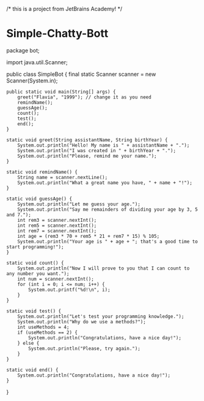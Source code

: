 /* this is a project from JetBrains Academy!
*/
# Simple-Chatty-Bott
package bot;

import java.util.Scanner;

public class SimpleBot {
    final static Scanner scanner = new Scanner(System.in);

    public static void main(String[] args) {
        greet("Flavia", "1999"); // change it as you need
        remindName();
        guessAge();
        count();
        test();
        end();
    }

    static void greet(String assistantName, String birthYear) {
        System.out.println("Hello! My name is " + assistantName + ".");
        System.out.println("I was created in " + birthYear + ".");
        System.out.println("Please, remind me your name.");
    }

    static void remindName() {
        String name = scanner.nextLine();
        System.out.println("What a great name you have, " + name + "!");
    }

    static void guessAge() {
        System.out.println("Let me guess your age.");
        System.out.println("Say me remainders of dividing your age by 3, 5 and 7.");
        int rem3 = scanner.nextInt();
        int rem5 = scanner.nextInt();
        int rem7 = scanner.nextInt();
        int age = (rem3 * 70 + rem5 * 21 + rem7 * 15) % 105;
        System.out.println("Your age is " + age + "; that's a good time to start programming!");
    }

    static void count() {
        System.out.println("Now I will prove to you that I can count to any number you want.");
        int num = scanner.nextInt();
        for (int i = 0; i <= num; i++) {
            System.out.printf("%d!\n", i);
        }
    }

    static void test() {
        System.out.println("Let's test your programming knowledge.");
        System.out.println("Why do we use a methods?");
        int useMethods = 4;
        if (useMethods == 2) {
            System.out.println("Congratulations, have a nice day!");
        } else {
            System.out.println("Please, try again.");
        }
    }

    static void end() {
        System.out.println("Congratulations, have a nice day!"); 
    }
}

